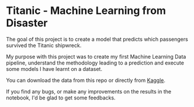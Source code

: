 # Titanic - Machine Learning from Disaster

The goal of this project is to create a model that predicts which passengers survived the Titanic shipwreck.

My purpose with this project was to create my first Machine Learning Data pipeline, understand the methodology leading to a prediction and execute some models I have learnt on a dataset.

You can download the data from this repo or directly from [Kaggle](https://www.kaggle.com/c/titanic).

If you find any bugs, or make any improvements on the results in the notebook, I'd be glad to get some feedbacks.
